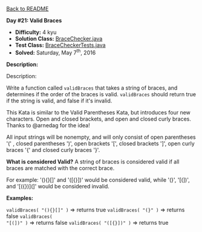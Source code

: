 <a href=https://github.com/michaelwm/KataDay>Back to README<a>

<b>Day #21: Valid Braces</b>

* <b>Difficulty:</b> 4 kyu
* <b>Solution Class:</b> [BraceChecker.java](BraceChecker.java)
* <b>Test Class:</b> [BraceCheckerTests.java](BraceCheckerTests.java)
* <b>Solved:</b> Saturday, May 7<sup>th</sup>, 2016

<b>Description:</b>

Description:

Write a function called <code>validBraces</code> that takes a string of braces, and determines if the order of the braces is valid. <code>validBraces</code> should return true if the string is valid, and false if it's invalid.

This Kata is similar to the Valid Parentheses Kata, but introduces four new characters. Open and closed brackets, and open and closed curly braces. Thanks to @arnedag for the idea!

All input strings will be nonempty, and will only consist of open parentheses '(' , closed parentheses ')', open brackets '[', closed brackets ']', open curly braces '{' and closed curly braces '}'.

<b>What is considered Valid?</b> A string of braces is considered valid if all braces are matched with the correct brace.

For example:
'(){}[]' and '([{}])' would be considered valid, while '(}', '[(])', and '[({})](]' would be considered invalid.

<b>Examples:</b>

<code>validBraces( "(){}[]" )</code> => returns true
<code>validBraces( "(}" )</code> => returns false
<code>validBraces( "[(])" )</code> => returns false
<code>validBraces( "([{}])" )</code> => returns true